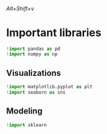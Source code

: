 ###### Alt+Shift+v

# Important libraries
```py
!import pandas as pd
!import numpy as np
```

## Visualizations
```py
!import matplotlib.pyplot as plt
!import seaborn as sns
```

## Modeling
```py
!import sklearn
```